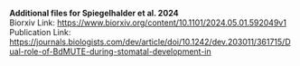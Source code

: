 **Additional files for Spiegelhalder et al. 2024**
<br>
Biorxiv Link: https://www.biorxiv.org/content/10.1101/2024.05.01.592049v1
<br>
Publication Link: https://journals.biologists.com/dev/article/doi/10.1242/dev.203011/361715/Dual-role-of-BdMUTE-during-stomatal-development-in
